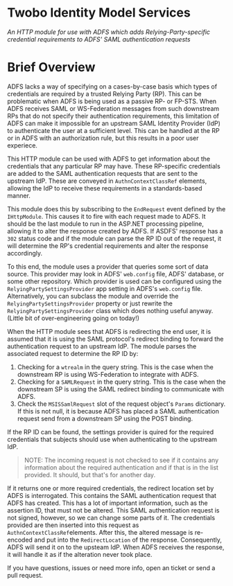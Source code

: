 # Twobo Identity Model Services

_An HTTP module for use with ADFS which adds Relying-Party-specific credential requirements to ADFS' SAML authentication requests_

# Brief Overview

ADFS lacks a way of specifying on a cases-by-case basis which types of credentials are required by a trusted Relying Party (RP). This can be problematic when ADFS is being used as a passive RP- or FP-STS. When ADFS receives SAML or WS-Federation messages from such downstream RPs that do not specify their authentication requirements, this limitation of ADFS can make it impossible for an upstream SAML Identity Provider (IdP) to authenticate the user at a sufficient level. This can be handled at the RP or in ADFS with an authorization rule, but this results in a poor user experiece. 

This HTTP module can be used with ADFS to get information about the credentials that any particular RP may have. These RP-specific credentials are added to the SAML authentication requests that are sent to the upstream IdP. These are conveyed in `AuthnContextClassRef` elements, allowing the IdP to receive these requirements in a standards-based manner.

This module does this by subscribing to the `EndRequest` event defined by the `IHttpModule`. This causes it to fire with each request made to ADFS. It should be the last module to run in the ASP.NET processing pipeline, allowing it to alter the response created by ADFS. If ASDFS' response has a `302` status code and if the module can parse the RP ID out of the request, it will determine the RP's credential requirements and alter the response accordingly.

To this end, the module uses a provider that queries some sort of data source. This provider may look in ADFS' `web.config` file, ADFS' database, or some other repository. Which provider is used can be configured using the `RelyingPartySettingsProvider` app setting in ADFS's `web.config` file. Alternatively, you can subclass the module and override the `RelyingPartySettingsProvider` property or just rewrite the `RelyingPartySettingsProvider` class which does nothing useful anyway. (Little bit of over-engineering going on today!)

When the HTTP module sees that ADFS is redirecting the end user, it is assumed that it is using the SAML protocol's redirect binding to forward the authentication request to an upstream IdP. The module parses the associated request to determine the RP ID by:

1. Checking for a `wtrealm` in the query string. This is the case when the downstream RP is using WS-Federation to integrate with ADFS.
2. Checking for a `SAMLRequest` in the query string. This is the case when the downstream SP is using the SAML redirect binding to communicate with ADFS.
3. Check the `MSISSamlRequest` slot of the request object's `Params` dictionary. If this is not null, it is because ADFS has placed a SAML authentication request send from a downstream SP using the POST binding.

If the RP ID can be found, the settings provider is quired for the required credentials that subjects should use when authenticating to the upstream IdP. 

> NOTE: The incoming request is not checked to see if it contains any information about the required authentication and if that is in the list provided. It should, but that's for another day.

If it returns one or more required credentials, the redirect location set by ADFS is interrogated. This contains the SAML authentication request that ADFS has created. This has a lot of important information, such as the assertion ID, that must not be altered. This SAML authentication request is not signed, however, so we can change some parts of it. The credentials provided are then inserted into this request as `AuthnContextClassRef`elements. After this, the altered message is re-encoded and put into the `RedirectLocation` of the response. Consequently, ADFS will send it on to the upsteam IdP. When ADFS receives the response, it will handle it as if the alteration never took place.

If you have questions, issues or need more info, open an ticket or send a pull request.